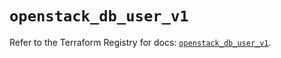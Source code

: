 # `openstack_db_user_v1`

Refer to the Terraform Registry for docs: [`openstack_db_user_v1`](https://registry.terraform.io/providers/terraform-provider-openstack/openstack/3.0.0/docs/resources/db_user_v1).
